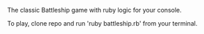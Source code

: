 The classic Battleship game with ruby logic for your console. 

To play, clone repo and run 'ruby battleship.rb' from your terminal. 
